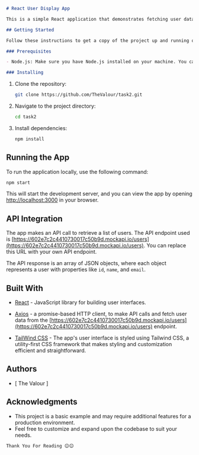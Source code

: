 ```markdown
# React User Display App

This is a simple React application that demonstrates fetching user data from an API and displaying it in the UI using Axios.

## Getting Started

Follow these instructions to get a copy of the project up and running on your local machine.

### Prerequisites

- Node.js: Make sure you have Node.js installed on your machine. You can download it [here](https://nodejs.org/).

### Installing
```
1. Clone the repository:

   ```bash
   git clone https://github.com/TheValour/task2.git
   ```

2. Navigate to the project directory:

   ```bash
   cd task2
   ```

3. Install dependencies:

   ```bash
   npm install
   ```

## Running the App

To run the application locally, use the following command:

```bash
npm start
```

This will start the development server, and you can view the app by opening [http://localhost:3000](http://localhost:3000) in your browser.

## API Integration

The app makes an API call to retrieve a list of users. The API endpoint used is [https://602e7c2c4410730017c50b9d.mockapi.io/users](https://602e7c2c4410730017c50b9d.mockapi.io/users). You can replace this URL with your own API endpoint.

The API response is an array of JSON objects, where each object represents a user with properties like `id`, `name`, and `email`.

## Built With

- [React](https://reactjs.org/) - JavaScript library for building user interfaces.
- [Axios](https://reactjs.org/) - a promise-based HTTP client, to make API calls and fetch user data from the [https://602e7c2c4410730017c50b9d.mockapi.io/users](https://602e7c2c4410730017c50b9d.mockapi.io/users) endpoint.

- [TailWind CSS](https://reactjs.org/) - The app's user interface is styled using Tailwind CSS, a utility-first CSS framework that makes styling and customization efficient and straightforward.

## Authors

- [ The Valour ]

## Acknowledgments

- This project is a basic example and may require additional features for a production environment.
- Feel free to customize and expand upon the codebase to suit your needs.

```
Thank You For Reading 😊😊